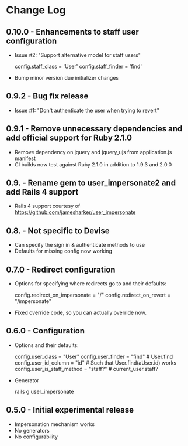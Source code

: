 # Change Log

## 0.10.0 - Enhancements to staff user configuration

* Issue #2: "Support alternative model for staff users"

    config.staff_class = 'User'
    config.staff_finder = 'find'

* Bump minor version due initializer changes

## 0.9.2 - Bug fix release

* Issue #1: "Don't authenticate the user when trying to revert"

## 0.9.1 - Remove unnecessary dependencies and add official support for Ruby 2.1.0

* Remove dependency on jquery and jquery_ujs from application.js manifest
* CI builds now test against Ruby 2.1.0 in addition to 1.9.3 and 2.0.0

## 0.9. - Rename gem to user_impersonate2 and add Rails 4 support

* Rails 4 support courtesy of https://github.com/jamesharker/user_impersonate

## 0.8. - Not specific to Devise

* Can specify the sign in & authenticate methods to use
* Defaults for missing config now working 

## 0.7.0 - Redirect configuration

* Options for specifying where redirects go to and their defaults:

    config.redirect_on_impersonate = "/"
    config.redirect_on_revert = "/impersonate"

* Fixed override code, so you can actually override now.

## 0.6.0 - Configuration

* Options and their defaults:

    config.user_class           = "User"
    config.user_finder          = "find"   # User.find
    config.user_id_column       = "id"     # Such that User.find(aUser.id) works
    config.user_is_staff_method = "staff?" # current_user.staff?

* Generator

    rails g user_impersonate

## 0.5.0 - Initial experimental release

* Impersonation mechanism works
* No generators
* No configurability

